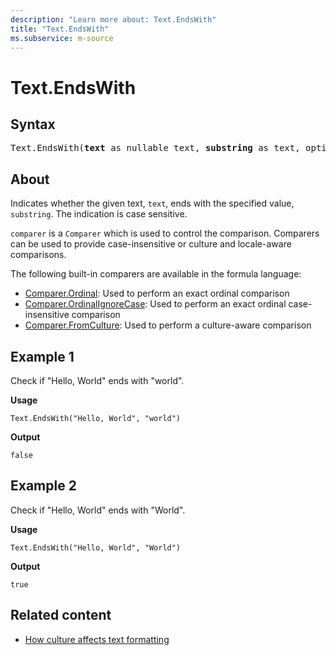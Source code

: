 ```yaml
---
description: "Learn more about: Text.EndsWith"
title: "Text.EndsWith"
ms.subservice: m-source
---
```

# Text.EndsWith

## Syntax

<pre>
Text.EndsWith(<b>text</b> as nullable text, <b>substring</b> as text, optional <b>comparer</b> as nullable function) as nullable logical
</pre>
  
## About

Indicates whether the given text, `text`, ends with the specified value, `substring`. The indication is case sensitive.

`comparer` is a `Comparer` which is used to control the comparison. Comparers can be used to provide case-insensitive or culture and locale-aware comparisons.

The following built-in comparers are available in the formula language:

* [Comparer.Ordinal](/powerquery-m/comparer-ordinal): Used to perform an exact ordinal comparison
* [Comparer.OrdinalIgnoreCase](/powerquery-m/comparer-ordinalignorecase): Used to perform an exact ordinal case-insensitive comparison
* [Comparer.FromCulture](/powerquery-m/comparer-fromculture): Used to perform a culture-aware comparison

## Example 1

Check if "Hello, World" ends with "world".

**Usage**

```powerquery-m
Text.EndsWith("Hello, World", "world")
```

**Output**

`false`

## Example 2

Check if "Hello, World" ends with "World".

**Usage**

```powerquery-m
Text.EndsWith("Hello, World", "World")
```

**Output**

`true`

## Related content

* [How culture affects text formatting](how-culture-affects-text-formatting.md)
